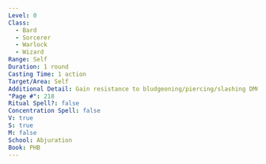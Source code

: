 ```yaml
---
Level: 0
Class:
  - Bard
  - Sorcerer
  - Warlock
  - Wizard
Range: Self
Duration: 1 round
Casting Time: 1 action
Target/Area: Self
Additional Detail: Gain resistance to bludgeoning/piercing/slashing DMG from weapons.
"Page #": 218
Ritual Spell?: false
Concentration Spell: false
V: true
S: true
M: false
School: Abjuration
Book: PHB
---
```

